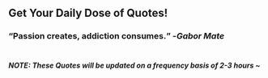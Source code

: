 ## Get Your Daily Dose of Quotes!
### <q>Passion creates, addiction consumes.</q> -<em>Gabor Mate</em> <br><br>
##### NOTE: These Quotes will be updated on a frequency basis of 2-3 hours ~
